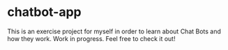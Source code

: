 # chatbot-app

This is an exercise project for myself in order to learn about Chat Bots and how they work. Work in progress.
Feel free to check it out!
